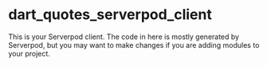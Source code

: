 # dart_quotes_serverpod_client

This is your Serverpod client. The code in here is mostly generated by
Serverpod, but you may want to make changes if you are adding modules to your
project.
